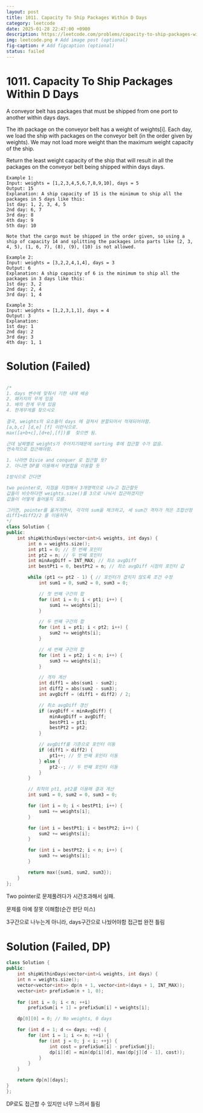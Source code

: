 ```yaml
---
layout: post
title: 1011. Capacity To Ship Packages Within D Days
category: leetcode
date: 2025-01-28 22:47:00 +0900
description: https://leetcode.com/problems/capacity-to-ship-packages-within-d-days/description/?envType=company&envId=google&favoriteSlug=google-thirty-days
img: leetcode.png # Add image post (optional)
fig-caption: # Add figcaption (optional)
status: failed
---
```


# 1011. Capacity To Ship Packages Within D Days

A conveyor belt has packages that must be shipped from one port to another within days days.

The ith package on the conveyor belt has a weight of weights[i]. Each day, we load the ship with packages on the conveyor belt (in the order given by weights). We may not load more weight than the maximum weight capacity of the ship.

Return the least weight capacity of the ship that will result in all the packages on the conveyor belt being shipped within days days.


```
Example 1:
Input: weights = [1,2,3,4,5,6,7,8,9,10], days = 5
Output: 15
Explanation: A ship capacity of 15 is the minimum to ship all the packages in 5 days like this:
1st day: 1, 2, 3, 4, 5
2nd day: 6, 7
3rd day: 8
4th day: 9
5th day: 10

Note that the cargo must be shipped in the order given, so using a ship of capacity 14 and splitting the packages into parts like (2, 3, 4, 5), (1, 6, 7), (8), (9), (10) is not allowed.
```

```
Example 2:
Input: weights = [3,2,2,4,1,4], days = 3
Output: 6
Explanation: A ship capacity of 6 is the minimum to ship all the packages in 3 days like this:
1st day: 3, 2
2nd day: 2, 4
3rd day: 1, 4
```

```
Example 3:
Input: weights = [1,2,3,1,1], days = 4
Output: 3
Explanation:
1st day: 1
2nd day: 2
3rd day: 3
4th day: 1, 1
```

# Solution (Failed)
```cpp

/*
1. days 변수에 맞춰서 기한 내에 배송
2. 패키지의 무게 있음 
3. 배의 한계 무게 있음
4. 한계무게를 찾으시오 
 
결국, weights의 요소들이 days 에 걸쳐서 분할되어서 적재되어야함.
[a,b,c] [d,e] [f] 이런식으로.
max([a+b+c],[d+e],[f])를  찾으면 됨.

근데 날짜별로 weights가 주어지기때문에 sorting 후에 접근할 수가 없음.
연속적으로 접근해야함.

1. 나라면 Divie and conquer 로 접근할 듯?
2. 아니면 DP를 이용해서 부분합을 이용할 듯 

1방식으로 간다면

two pointer로, 지점을 지정해서 3개영역으로 나누고 접근할듯 
값들이 비슷하다면 weights.size()를 3으로 나눠서 접근하겠지만
값들이 어떻게 들어올지 모름. 

그러면, pointer를 옮겨가면서, 각각의 sum을 체크하고, 세 sum간 격차가 적은 조합선정
diff1+diff2/2 를 이용하자
*/
class Solution {
public:
    int shipWithinDays(vector<int>& weights, int days) {
        int n = weights.size();
        int pt1 = 0; // 첫 번째 포인터
        int pt2 = n; // 두 번째 포인터
        int minAvgDiff = INT_MAX; // 최소 avgDiff
        int bestPt1 = 0, bestPt2 = n; // 최소 avgDiff 시점의 포인터 값

        while (pt1 <= pt2 - 1) { // 포인터가 겹치지 않도록 조건 수정
            int sum1 = 0, sum2 = 0, sum3 = 0;

            // 첫 번째 구간의 합
            for (int i = 0; i < pt1; i++) {
                sum1 += weights[i];
            }

            // 두 번째 구간의 합
            for (int i = pt1; i < pt2; i++) {
                sum2 += weights[i];
            }

            // 세 번째 구간의 합
            for (int i = pt2; i < n; i++) {
                sum3 += weights[i];
            }

            // 격차 계산
            int diff1 = abs(sum1 - sum2);
            int diff2 = abs(sum2 - sum3);
            int avgDiff = (diff1 + diff2) / 2;

            // 최소 avgDiff 갱신
            if (avgDiff < minAvgDiff) {
                minAvgDiff = avgDiff;
                bestPt1 = pt1;
                bestPt2 = pt2;
            }

            // avgDiff를 기준으로 포인터 이동
            if (diff1 > diff2) {
                pt1++; // 첫 번째 포인터 이동
            } else {
                pt2--; // 두 번째 포인터 이동
            }
        }

        // 최적의 pt1, pt2를 이용해 결과 계산
        int sum1 = 0, sum2 = 0, sum3 = 0;

        for (int i = 0; i < bestPt1; i++) {
            sum1 += weights[i];
        }

        for (int i = bestPt1; i < bestPt2; i++) {
            sum2 += weights[i];
        }

        for (int i = bestPt2; i < n; i++) {
            sum3 += weights[i];
        }

        return max({sum1, sum2, sum3});
    }
};

```

Two pointer로 문제풀려다가 시간초과해서 실패.

문제를 아예 잘못 이해함(순간 판단 미스)

3구간으로 나누는게 아니라, days구간으로 나눴어야함 접근법 완전 틀림


# Solution (Failed, DP)
```cpp
class Solution {
public:
    int shipWithinDays(vector<int>& weights, int days) {
    int n = weights.size();
    vector<vector<int>> dp(n + 1, vector<int>(days + 1, INT_MAX));
    vector<int> prefixSum(n + 1, 0);
    
    for (int i = 0; i < n; ++i)
        prefixSum[i + 1] = prefixSum[i] + weights[i];

    dp[0][0] = 0; // No weights, 0 days

    for (int d = 1; d <= days; ++d) {
        for (int i = 1; i <= n; ++i) {
            for (int j = 0; j < i; ++j) {
                int cost = prefixSum[i] - prefixSum[j];
                dp[i][d] = min(dp[i][d], max(dp[j][d - 1], cost));
            }
        }
    }

    return dp[n][days];
}
};
```
DP로도 접근할 수 있지만 너무 느려서 틀림




